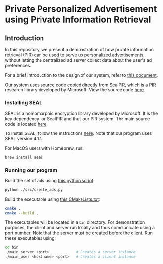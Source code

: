 # Private Personalized Advertisement using Private Information Retrieval

## Introduction

In this repository, we present a demonstration of how private information retrieval (PIR) can be used to serve up personalized advertisements, without letting the centralized ad server collect data about the user's ad preferences.

For a brief introduction to the design of our system, refer to [this document](./DESIGN.md).

Our system uses source code copied directly from SealPIR, which is a PIR research library developed by Microsoft. View the source code [here](https://github.com/microsoft/SealPIR).

### Installing SEAL

SEAL is a homomorphic encryption library developed by Microsoft. It is the key dependency for SealPIR and thus our PIR system. The main source code is located [here](https://github.com/microsoft/SEAL). 

To install SEAL, follow the instructions [here](https://github.com/microsoft/SEAL/tree/4.0.0#getting-started). Note that our program uses SEAL version 4.1.1.

For MacOS users with Homebrew, run:

```bash
brew install seal
```

### Running our program

Build the set of ads using [this python script](./src/create_ads.py):

```bash
python ./src/create_ads.py
```

Build the executable using [this CMakeLists.txt](./CMakeLists.txt):

```bash
cmake .
cmake --build .
```

The executables will be located in a `bin` directory. For demonstration purposes, the client and server run locally and thus communicate using a port number. Note that the server must be created before the client. Run these executables using:

```bash
cd bin
./main_server <port>            # Creates a server instance
./main_user <hostname> <port>   # Creates a client instance
```
